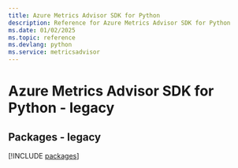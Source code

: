 ```yaml
---
title: Azure Metrics Advisor SDK for Python
description: Reference for Azure Metrics Advisor SDK for Python
ms.date: 01/02/2025
ms.topic: reference
ms.devlang: python
ms.service: metricsadvisor
---
```

# Azure Metrics Advisor SDK for Python - legacy
## Packages - legacy
[!INCLUDE [packages](metrics-advisor-index.md)]
